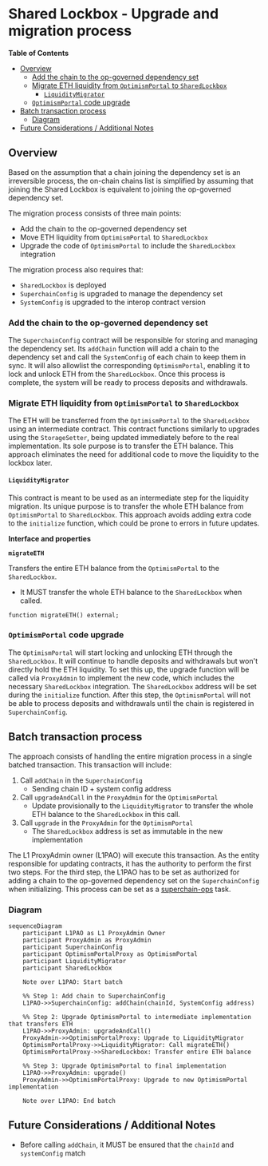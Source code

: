 # Shared Lockbox - Upgrade and migration process

<!-- START doctoc generated TOC please keep comment here to allow auto update -->
<!-- DON'T EDIT THIS SECTION, INSTEAD RE-RUN doctoc TO UPDATE -->

**Table of Contents**

- [Overview](#overview)
  - [Add the chain to the op-governed dependency set](#add-the-chain-to-the-op-governed-dependency-set)
  - [Migrate ETH liquidity from `OptimismPortal` to `SharedLockbox`](#migrate-eth-liquidity-from-optimismportal-to-sharedlockbox)
    - [`LiquidityMigrator`](#liquiditymigrator)
  - [`OptimismPortal` code upgrade](#optimismportal-code-upgrade)
- [Batch transaction process](#batch-transaction-process)
  - [Diagram](#diagram)
- [Future Considerations / Additional Notes](#future-considerations--additional-notes)

<!-- END doctoc generated TOC please keep comment here to allow auto update -->

## Overview

Based on the assumption that a chain joining the dependency set is an irreversible process,
the on-chain chains list is simplified by assuming that joining the Shared Lockbox is
equivalent to joining the op-governed dependency set.

The migration process consists of three main points:

- Add the chain to the op-governed dependency set
- Move ETH liquidity from `OptimismPortal` to `SharedLockbox`
- Upgrade the code of `OptimismPortal` to include the `SharedLockbox` integration

The migration process also requires that:

- `SharedLockbox` is deployed
- `SuperchainConfig` is upgraded to manage the dependency set
- `SystemConfig` is upgraded to the interop contract version

### Add the chain to the op-governed dependency set

The `SuperchainConfig` contract will be responsible for storing and managing the dependency set.
Its `addChain` function will add a chain to the dependency set and call the `SystemConfig` of each chain
to keep them in sync.
It will also allowlist the corresponding `OptimismPortal`, enabling it to lock and unlock ETH from the `SharedLockbox`.
Once this process is complete, the system will be ready to process deposits and withdrawals.

### Migrate ETH liquidity from `OptimismPortal` to `SharedLockbox`

The ETH will be transferred from the `OptimismPortal` to the `SharedLockbox` using an intermediate contract.
This contract functions similarly to upgrades using the `StorageSetter`, being updated immediately before to the real implementation.
Its sole purpose is to transfer the ETH balance.
This approach eliminates the need for additional code to move the liquidity to the lockbox later.

#### `LiquidityMigrator`

This contract is meant to be used as an intermediate step for the liquidity migration.
Its unique purpose is to transfer the whole ETH balance from `OptimismPortal` to `SharedLockbox`.
This approach avoids adding extra code to the `initialize` function, which could be prone to errors in future updates.

**Interface and properties**

**`migrateETH`**

Transfers the entire ETH balance from the `OptimismPortal` to the `SharedLockbox`.

- It MUST transfer the whole ETH balance to the `SharedLockbox` when called.

```solidity
function migrateETH() external;
```

### `OptimismPortal` code upgrade

The `OptimismPortal` will start locking and unlocking ETH through the `SharedLockbox`.
It will continue to handle deposits and withdrawals but won't directly hold the ETH liquidity.
To set this up, the upgrade function will be called via `ProxyAdmin` to implement the new code,
which includes the necessary `SharedLockbox` integration.
The `SharedLockbox` address will be set during the `initialize` function. After this step,
the `OptimismPortal` will not be able to process deposits and withdrawals until the chain is registered
in `SuperchainConfig`.

## Batch transaction process

The approach consists of handling the entire migration process in a single batched transaction.
This transaction will include:

1. Call `addChain` in the `SuperchainConfig`
   - Sending chain ID + system config address
2. Call `upgradeAndCall` in the `ProxyAdmin` for the `OptimismPortal`
   - Update provisionally to the `LiquidityMigrator` to transfer the whole ETH balance to the `SharedLockbox` in this call.
3. Call `upgrade` in the `ProxyAdmin` for the `OptimismPortal`
   - The `SharedLockbox` address is set as immutable in the new implementation

The L1 ProxyAdmin owner (L1PAO) will execute this transaction. As the entity responsible for updating contracts,
it has the authority to perform the first two steps.
For the third step, the L1PAO has to be set as authorized for adding a chain to the op-governed dependency set
on the `SuperchainConfig` when initializing.
This process can be set as a [superchain-ops](https://github.com/ethereum-optimism/superchain-ops) task.

### Diagram

```mermaid
sequenceDiagram
    participant L1PAO as L1 ProxyAdmin Owner
    participant ProxyAdmin as ProxyAdmin
    participant SuperchainConfig
    participant OptimismPortalProxy as OptimismPortal
    participant LiquidityMigrator
    participant SharedLockbox

    Note over L1PAO: Start batch

    %% Step 1: Add chain to SuperchainConfig
    L1PAO->>SuperchainConfig: addChain(chainId, SystemConfig address)

    %% Step 2: Upgrade OptimismPortal to intermediate implementation that transfers ETH
    L1PAO->>ProxyAdmin: upgradeAndCall()
    ProxyAdmin->>OptimismPortalProxy: Upgrade to LiquidityMigrator
    OptimismPortalProxy->>LiquidityMigrator: Call migrateETH()
    OptimismPortalProxy->>SharedLockbox: Transfer entire ETH balance

    %% Step 3: Upgrade OptimismPortal to final implementation
    L1PAO->>ProxyAdmin: upgrade()
    ProxyAdmin->>OptimismPortalProxy: Upgrade to new OptimismPortal implementation

    Note over L1PAO: End batch
```

## Future Considerations / Additional Notes

- Before calling `addChain`, it MUST be ensured that the `chainId` and `systemConfig` match
